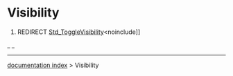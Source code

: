 # Visibility
1.  REDIRECT [Std\_ToggleVisibility](Std_ToggleVisibility.md)\<noinclude\]\]



_ _

---
[documentation index](../README.md) > Visibility
